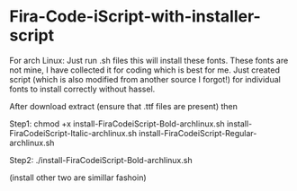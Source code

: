 # Fira-Code-iScript-with-installer-script
For arch Linux:
Just run .sh files this will install these fonts. These fonts are not mine, I have collected it for coding which is best for me. Just created script (which is also modified from another source I forgot!) for individual fonts to install correctly without hassel.

After download extract (ensure that .ttf files are present) then 

Step1: chmod +x install-FiraCodeiScript-Bold-archlinux.sh install-FiraCodeiScript-Italic-archlinux.sh install-FiraCodeiScript-Regular-archlinux.sh

Step2: ./install-FiraCodeiScript-Bold-archlinux.sh

(install other two are simillar fashoin)
